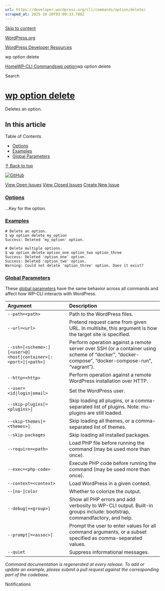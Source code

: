 ```yaml
---
url: https://developer.wordpress.org/cli/commands/option/delete/
scraped_at: 2025-10-20T03:09:33.786Z
---
```


[Skip to content](https://developer.wordpress.org/cli/commands/option/delete/#wp--skip-link--target)

[WordPress.org](https://wordpress.org/)

[WordPress Developer Resources](https://developer.wordpress.org/)

wp option delete


[Home](https://developer.wordpress.org/)[WP-CLI Commands](https://developer.wordpress.org/cli/commands/)[wp option](https://developer.wordpress.org/cli/commands/option/)wp option delete

Search

# [wp option delete](https://developer.wordpress.org/cli/commands/option/delete/)

Deletes an option.

## In this article

Table of Contents

- [Options](https://developer.wordpress.org/cli/commands/option/delete/#options)
- [Examples](https://developer.wordpress.org/cli/commands/option/delete/#examples)
- [Global Parameters](https://developer.wordpress.org/cli/commands/option/delete/#global-parameters)

[↑ Back to top](https://developer.wordpress.org/cli/commands/option/delete/#wp--skip-link--target)

[![GitHub](https://make.wordpress.org/cli/wp-content/plugins/wporg-cli/assets/images/github-mark.svg)](https://github.com/wp-cli/entity-command)

[View Open Issues](https://github.com/login?return_to=%2Fissues%3Fq%3Dlabel%3Acommand%3Aoption-delete+sort%3Aupdated-desc+org%3Awp-cli+is%3Aopen) [View Closed Issues](https://github.com/login?return_to=%2Fissues%3Fq%3Dlabel%3Acommand%3Aoption-delete+sort%3Aupdated-desc+org%3Awp-cli+is%3Aclosed) [Create New Issue](https://github.com/wp-cli/entity-command/issues/new)

### [Options](https://developer.wordpress.org/cli/commands/option/delete/\#options)

<key>…Key for the option.

### [Examples](https://developer.wordpress.org/cli/commands/option/delete/\#examples)

```
# Delete an option.
$ wp option delete my_option
Success: Deleted 'my_option' option.

# Delete multiple options.
$ wp option delete option_one option_two option_three
Success: Deleted 'option_one' option.
Success: Deleted 'option_two' option.
Warning: Could not delete 'option_three' option. Does it exist?

```

### [Global Parameters](https://developer.wordpress.org/cli/commands/option/delete/\#global-parameters)

These [global parameters](https://make.wordpress.org/cli/handbook/config/) have the same behavior across all commands and affect how WP-CLI interacts with WordPress.

| **Argument** | **Description** |
| :-- | :-- |
| `--path=<path>` | Path to the WordPress files. |
| `--url=<url>` | Pretend request came from given URL. In multisite, this argument is how the target site is specified. |
| `--ssh=[<scheme>:][<user>@]<host\|container>[:<port>][<path>]` | Perform operation against a remote server over SSH (or a container using scheme of “docker”, “docker-compose”, “docker-compose-run”, “vagrant”). |
| `--http=<http>` | Perform operation against a remote WordPress installation over HTTP. |
| `--user=<id\|login\|email>` | Set the WordPress user. |
| `--skip-plugins[=<plugins>]` | Skip loading all plugins, or a comma-separated list of plugins. Note: mu-plugins are still loaded. |
| `--skip-themes[=<themes>]` | Skip loading all themes, or a comma-separated list of themes. |
| `--skip-packages` | Skip loading all installed packages. |
| `--require=<path>` | Load PHP file before running the command (may be used more than once). |
| `--exec=<php-code>` | Execute PHP code before running the command (may be used more than once). |
| `--context=<context>` | Load WordPress in a given context. |
| `--[no-]color` | Whether to colorize the output. |
| `--debug[=<group>]` | Show all PHP errors and add verbosity to WP-CLI output. Built-in groups include: bootstrap, commandfactory, and help. |
| `--prompt[=<assoc>]` | Prompt the user to enter values for all command arguments, or a subset specified as comma-separated values. |
| `--quiet` | Suppress informational messages. |

_Command documentation is regenerated at every release. To add or update an example, please submit a pull request against the corresponding part of the codebase._

Notifications